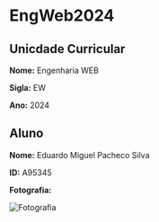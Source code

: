 # EngWeb2024

## Unicdade Curricular

**Nome:** Engenharia WEB 

**Sigla:** EW

**Ano:** 2024

## Aluno

**Nome:** Eduardo Miguel Pacheco Silva

**ID:** A95345

**Fotografia:**

![Fotografia](./me.jpg)
